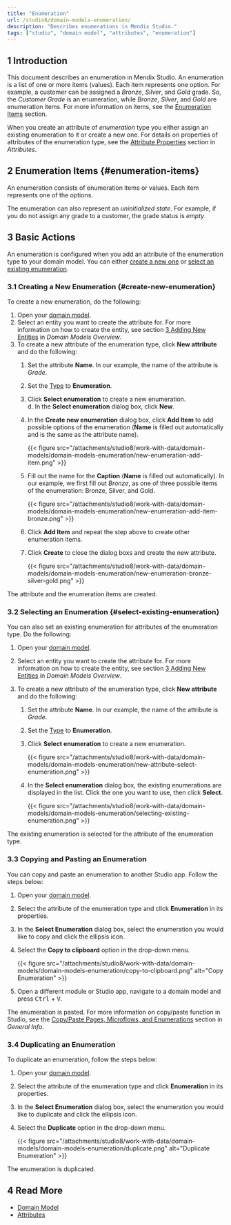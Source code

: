 ```yaml
---
title: "Enumeration"
url: /studio8/domain-models-enumeration/
description: "Describes enumerations in Mendix Studio."
tags: ["studio", "domain model", "attributes", "enumeration"]
---
```


## 1 Introduction 

This document describes an enumeration in Mendix Studio. An enumeration is a list of one or more items (values). Each item represents one option. For example, a customer can be assigned a *Bronze*, *Silver*, and *Gold* grade. So, the *Customer Grade* is an enumeration, while *Bronze*, *Silver*, and *Gold* are enumeration items.  For more information on items, see the [Enumeration Items](#enumeration-items) section. 

When you create an attribute of *enumeration* type you either assign an existing enumeration to it or create a new one. For details on properties of attributes of the enumeration type, see the [Attribute Properties](/studio8/domain-models-attributes/#attribute-properties) section in *Attributes*. 

## 2 Enumeration Items {#enumeration-items}

An enumeration consists of enumeration items or values. Each item represents one of the options. 

The enumeration can also represent an *uninitialized state*. For example, if you do not assign any grade to a customer, the grade status is *empty*.  

## 3 Basic Actions

An enumeration is configured when you add an attribute of the enumeration type to your domain model. You can either [create a new one](#create-new-enumeration) or [select an existing enumeration](#select-existing-enumeration). 

### 3.1 Creating a New Enumeration {#create-new-enumeration}

To create a new enumeration, do the following: 

1. Open your [domain model](/studio8/domain-models/).
2. Select an entity you want to create the attribute for. For more information on how to create the entity, see section [3 Adding New Entities](/studio8/domain-models/#adding-new-entities) in *Domain Models Overview*.
3. To create a new attribute of the enumeration type, click **New attribute** and do the following:<br />
    1. Set the attribute **Name**. In our example, the name of the attribute is *Grade*.<br />
    1. Set the [Type](/studio8/domain-models-attributes/) to **Enumeration**.<br />
    1. Click **Select enumeration** to create a new enumeration.<br />d. In the **Select enumeration** dialog box, click **New**.<br/>
    1. In the **Create new enumeration** dialog box, click **Add Item** to add possible options of the enumeration (**Name** is filled out automatically and is the same as the attribute name).<br />

        {{< figure src="/attachments/studio8/work-with-data/domain-models/domain-models-enumeration/new-enumeration-add-item.png" >}}<br />

    1. Fill out the name for the **Caption** (**Name** is filled out automatically). In our example, we first fill out  *Bronze*, as one of three possible items of the enumeration: Bronze, Silver, and Gold. <br />

        {{< figure src="/attachments/studio8/work-with-data/domain-models/domain-models-enumeration/new-enumeration-add-item-bronze.png" >}}<br />

    1. Click **Add Item** and repeat the step above to create other enumeration items.<br />
    1. Click **Create** to close the dialog boxs and create the new attribute.

        {{< figure src="/attachments/studio8/work-with-data/domain-models/domain-models-enumeration/new-enumeration-bronze-silver-gold.png" >}}

The attribute and the enumeration items are created.

### 3.2 Selecting an Enumeration {#select-existing-enumeration}

You can also set an existing enumeration for attributes of the enumeration type. Do the following:

1. Open your [domain model](/studio8/domain-models/).
2. Select an entity you want to create the attribute for. For more information on how to create the entity, see section [3 Adding New Entities](/studio8/domain-models/#adding-new-entities) in *Domain Models Overview*.

3. To create a new attribute of the enumeration type, click **New attribute** and do the following:<br />

    1. Set the attribute **Name**. In our example, the name of the attribute is *Grade*.<br />
    1. Set the [Type](/studio8/domain-models-attributes/) to **Enumeration**.<br />
    1. Click **Select enumeration** to create a new enumeration.<br />

        {{< figure src="/attachments/studio8/work-with-data/domain-models/domain-models-enumeration/new-attribute-select-enumeration.png" >}} <br/>

    1. In the **Select enumeration** dialog box, the existing enumerations are displayed in the list. Click the one you want to use, then click **Select**.<br />

        {{< figure src="/attachments/studio8/work-with-data/domain-models/domain-models-enumeration/selecting-existing-enumeration.png" >}}

The existing enumeration is selected for the attribute of the enumeration type. 

### 3.3 Copying and Pasting an Enumeration

You can copy and paste an enumeration to another Studio app. Follow the steps below:

1. Open your [domain model](/studio8/domain-models/).
2. Select the attribute of the enumeration type and click **Enumeration** in its properties.
3. In the **Select Enumeration** dialog box, select the enumeration you would like to copy and click the ellipsis icon.
4. Select the **Copy to clipboard** option in the drop-down menu.

    {{< figure src="/attachments/studio8/work-with-data/domain-models/domain-models-enumeration/copy-to-clipboard.png" alt="Copy Enumeration" >}}

5. Open a different module or Studio app, navigate to a domain model and press <kbd>Ctrl</kbd> + <kbd>V</kbd>.

The enumeration is pasted. For more information on copy/paste function in Studio, see the [Copy/Paste Pages, Microflows, and Enumerations](/studio8/general/#copy-paste-documents) section in *General Info*.

### 3.4 Duplicating an Enumeration 

To duplicate an enumeration, follow the steps below:

1. Open your [domain model](/studio8/domain-models/).
2. Select the attribute of the enumeration type and click **Enumeration** in its properties.
3. In the **Select Enumeration** dialog box, select the enumeration you would like to duplicate and click the ellipsis icon.
4. Select the **Duplicate** option in the drop-down menu. 

    {{< figure src="/attachments/studio8/work-with-data/domain-models/domain-models-enumeration/duplicate.png" alt="Duplicate Enumeration" >}}

The enumeration is duplicated.

## 4 Read More

* [Domain Model](/studio8/domain-models/)
* [Attributes](/studio8/domain-models-attributes/) 
